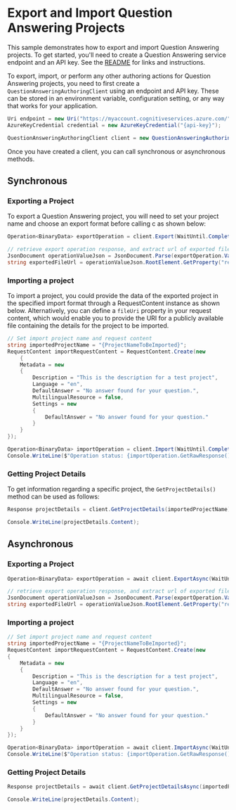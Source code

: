 # Export and Import Question Answering Projects

This sample demonstrates how to export and import Question Answering projects. To get started, you'll need to create a Question Answering service endpoint and an API key. See the [README](https://github.com/Azure/azure-sdk-for-net/blob/main/sdk/cognitivelanguage/Azure.AI.Language.QuestionAnswering/README.md) for links and instructions.

To export, import, or perform any other authoring actions for Question Answering projects, you need to first create a `QuestionAnsweringAuthoringClient` using an endpoint and API key. These can be stored in an environment variable, configuration setting, or any way that works for your application.

```C# Snippet:QuestionAnsweringAuthoringClient_Create
Uri endpoint = new Uri("https://myaccount.cognitiveservices.azure.com/");
AzureKeyCredential credential = new AzureKeyCredential("{api-key}");

QuestionAnsweringAuthoringClient client = new QuestionAnsweringAuthoringClient(endpoint, credential);
```

Once you have created a client, you can call synchronous or asynchronous methods.

## Synchronous

### Exporting a Project

To export a Question Answering project, you will need to set your project name and choose an export format before calling c as shown below:

```C# Snippet:QuestionAnsweringAuthoringClient_ExportProject
Operation<BinaryData> exportOperation = client.Export(WaitUntil.Completed, exportedProjectName, format: "json");

// retrieve export operation response, and extract url of exported file
JsonDocument operationValueJson = JsonDocument.Parse(exportOperation.Value);
string exportedFileUrl = operationValueJson.RootElement.GetProperty("resultUrl").ToString();
```

### Importing a project

To import a project, you could provide the data of the exported project in the specified import format through a RequestContent instance as shown below. Alternatively, you can define a `fileUri` property in your request content, which would enable you to provide the URI for a publicly available file containing the details for the project to be imported.

```C# Snippet:QuestionAnsweringAuthoringClient_ImportProject
// Set import project name and request content
string importedProjectName = "{ProjectNameToBeImported}";
RequestContent importRequestContent = RequestContent.Create(new
    {
    Metadata = new
    {
        Description = "This is the description for a test project",
        Language = "en",
        DefaultAnswer = "No answer found for your question.",
        MultilingualResource = false,
        Settings = new
        {
            DefaultAnswer = "No answer found for your question."
        }
    }
});

Operation<BinaryData> importOperation = client.Import(WaitUntil.Completed, importedProjectName, importRequestContent, format: "json");
Console.WriteLine($"Operation status: {importOperation.GetRawResponse().Status}");
```

### Getting Project Details

To get information regarding a specific project, the `GetProjectDetails()` method can be used as follows:

```C# Snippet:QuestionAnsweringAuthoringClient_GetProjectDetails
Response projectDetails = client.GetProjectDetails(importedProjectName);

Console.WriteLine(projectDetails.Content);
```

## Asynchronous

### Exporting a Project

```C# Snippet:QuestionAnsweringAuthoringClient_ExportProjectAsync
Operation<BinaryData> exportOperation = await client.ExportAsync(WaitUntil.Completed, exportedProjectName, format : "json");

// retrieve export operation response, and extract url of exported file
JsonDocument operationValueJson = JsonDocument.Parse(exportOperation.Value);
string exportedFileUrl = operationValueJson.RootElement.GetProperty("resultUrl").ToString();
```

### Importing a project

```C# Snippet:QuestionAnsweringAuthoringClient_ImportProjectAsync
// Set import project name and request content
string importedProjectName = "{ProjectNameToBeImported}";
RequestContent importRequestContent = RequestContent.Create(new
{
    Metadata = new
    {
        Description = "This is the description for a test project",
        Language = "en",
        DefaultAnswer = "No answer found for your question.",
        MultilingualResource = false,
        Settings = new
        {
            DefaultAnswer = "No answer found for your question."
        }
    }
});

Operation<BinaryData> importOperation = await client.ImportAsync(WaitUntil.Completed, importedProjectName, importRequestContent, format: "json");
Console.WriteLine($"Operation status: {importOperation.GetRawResponse().Status}");
```

### Getting Project Details

```C# Snippet:QuestionAnsweringAuthoringClient_GetProjectDetailsAsync
Response projectDetails = await client.GetProjectDetailsAsync(importedProjectName);

Console.WriteLine(projectDetails.Content);
```
